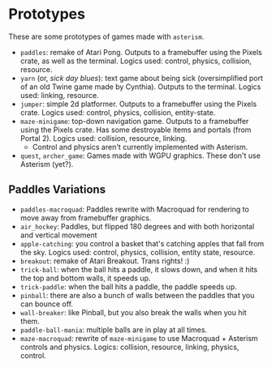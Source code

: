 # Prototypes

These are some prototypes of games made with `asterism`.

- `paddles`: remake of Atari Pong. Outputs to a framebuffer using the Pixels crate, as well as the terminal. Logics used: control, physics, collision, resource.
- `yarn` (or, _sick day blues_): text game about being sick (oversimplified port of an old Twine game made by Cynthia). Outputs to the terminal. Logics used: linking, resource.
- `jumper`: simple 2d platformer. Outputs to a framebuffer using the Pixels crate. Logics used: control, physics, collision, entity-state.
- `maze-minigame`: top-down navigation game. Outputs to a framebuffer using the Pixels crate. Has some destroyable items and portals (from Portal 2). Logics used: collision, resource, linking.
    - Control and physics aren't currently implemented with Asterism.
- `quest`, `archer_game`: Games made with WGPU graphics. These don't use Asterism (yet?).

## Paddles Variations
- `paddles-macroquad`: Paddles rewrite with Macroquad for rendering to move away from framebuffer graphics.
- `air_hockey`: Paddles, but flipped 180 degrees and with both horizontal and vertical movement
- `apple-catching`: you control a basket that's catching apples that fall from the sky. Logics used: control, physics, collision, entity state, resource.
- `breakout`: remake of Atari Breakout. Trans rights! :)
- `trick-ball`: when the ball hits a paddle, it slows down, and when it hits the top and bottom walls, it speeds up.
- `trick-paddle`: when the ball hits a paddle, the paddle speeds up.
- `pinball`: there are also a bunch of walls between the paddles that you can bounce off.
- `wall-breaker`: like Pinball, but you also break the walls when you hit them.
- `paddle-ball-mania`: multiple balls are in play at all times.
- `maze-macroquad`: rewrite of `maze-minigame` to use Macroquad + Asterism controls and physics. Logics: collision, resource, linking, physics, control.

<!-- some of the text here for earlier prototypes is originally from a writeup for a demo from Summer 2020, by Cynthia Li and Julie Ye: https://pom-itb-gitlab01.campus.pomona.edu/cxla2018/asterism-demo. -->

